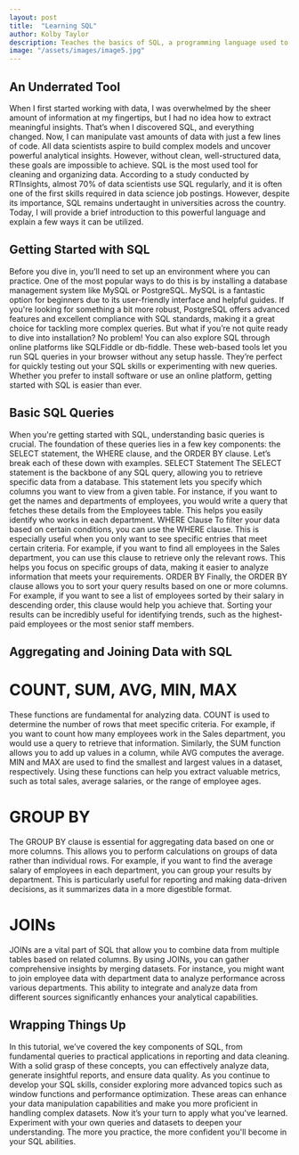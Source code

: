 ```yaml
---
layout: post
title:  "Learning SQL"
author: Kolby Taylor
description: Teaches the basics of SQL, a programming language used to gather and organize data.   
image: "/assets/images/image5.jpg"
---
```


## An Underrated Tool
When I first started working with data, I was overwhelmed by the sheer amount of information at my fingertips, but I had no idea how to extract meaningful insights. That’s when I discovered SQL, and everything changed. Now, I can manipulate vast amounts of data with just a few lines of code.
All data scientists aspire to build complex models and uncover powerful analytical insights. However, without clean, well-structured data, these goals are impossible to achieve. SQL is the most used tool for cleaning and organizing data.
According to a study conducted by RTInsights, almost 70% of data scientists use SQL regularly, and it is often one of the first skills required in data science job postings. However, despite its importance, SQL remains undertaught in universities across the country. Today, I will provide a brief introduction to this powerful language and explain a few ways it can be utilized.
 
## Getting Started with SQL
Before you dive in, you’ll need to set up an environment where you can practice. One of the most popular ways to do this is by installing a database management system like MySQL or PostgreSQL. MySQL is a fantastic option for beginners due to its user-friendly interface and helpful guides. If you're looking for something a bit more robust, PostgreSQL offers advanced features and excellent compliance with SQL standards, making it a great choice for tackling more complex queries.
But what if you’re not quite ready to dive into installation? No problem! You can also explore SQL through online platforms like SQLFiddle or db-fiddle. These web-based tools let you run SQL queries in your browser without any setup hassle. They’re perfect for quickly testing out your SQL skills or experimenting with new queries. Whether you prefer to install software or use an online platform, getting started with SQL is easier than ever.
 
## Basic SQL Queries
When you're getting started with SQL, understanding basic queries is crucial. The foundation of these queries lies in a few key components: the SELECT statement, the WHERE clause, and the ORDER BY clause. Let’s break each of these down with examples.
SELECT Statement
The SELECT statement is the backbone of any SQL query, allowing you to retrieve specific data from a database. This statement lets you specify which columns you want to view from a given table. For instance, if you want to get the names and departments of employees, you would write a query that fetches these details from the Employees table. This helps you easily identify who works in each department.
WHERE Clause
To filter your data based on certain conditions, you can use the WHERE clause. This is especially useful when you only want to see specific entries that meet certain criteria. For example, if you want to find all employees in the Sales department, you can use this clause to retrieve only the relevant rows. This helps you focus on specific groups of data, making it easier to analyze information that meets your requirements.
ORDER BY
Finally, the ORDER BY clause allows you to sort your query results based on one or more columns. For example, if you want to see a list of employees sorted by their salary in descending order, this clause would help you achieve that. Sorting your results can be incredibly useful for identifying trends, such as the highest-paid employees or the most senior staff members.
 
## Aggregating and Joining Data with SQL
# COUNT, SUM, AVG, MIN, MAX
These functions are fundamental for analyzing data. COUNT is used to determine the number of rows that meet specific criteria. For example, if you want to count how many employees work in the Sales department, you would use a query to retrieve that information. Similarly, the SUM function allows you to add up values in a column, while AVG computes the average. MIN and MAX are used to find the smallest and largest values in a dataset, respectively. Using these functions can help you extract valuable metrics, such as total sales, average salaries, or the range of employee ages.

# GROUP BY
The GROUP BY clause is essential for aggregating data based on one or more columns. This allows you to perform calculations on groups of data rather than individual rows. For example, if you want to find the average salary of employees in each department, you can group your results by department. This is particularly useful for reporting and making data-driven decisions, as it summarizes data in a more digestible format.

# JOINs
JOINs are a vital part of SQL that allow you to combine data from multiple tables based on related columns. By using JOINs, you can gather comprehensive insights by merging datasets. For instance, you might want to join employee data with department data to analyze performance across various departments. This ability to integrate and analyze data from different sources significantly enhances your analytical capabilities.
 
## Wrapping Things Up
In this tutorial, we’ve covered the key components of SQL, from fundamental queries to practical applications in reporting and data cleaning. With a solid grasp of these concepts, you can effectively analyze data, generate insightful reports, and ensure data quality.
As you continue to develop your SQL skills, consider exploring more advanced topics such as window functions and performance optimization. These areas can enhance your data manipulation capabilities and make you more proficient in handling complex datasets.
Now it’s your turn to apply what you've learned. Experiment with your own queries and datasets to deepen your understanding. The more you practice, the more confident you'll become in your SQL abilities.
